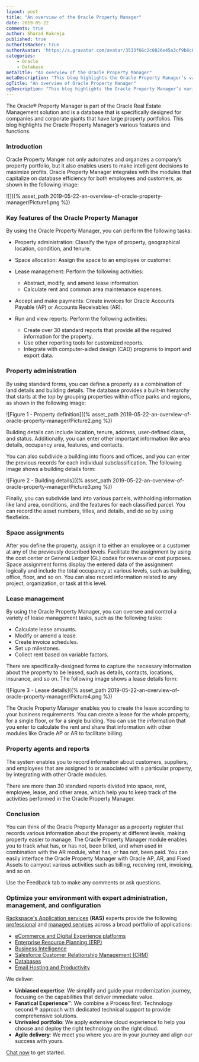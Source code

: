 ```yaml
---
layout: post
title: "An overview of the Oracle Property Manager"
date: 2019-05-22
comments: true
author: Sharad Kukreja
published: true
authorIsRacker: true
authorAvatar: 'https://s.gravatar.com/avatar/3533f66c2c0826e45a3cf9b8c64ef617'
categories:
    - Oracle
    - Database
metaTitle: "An overview of the Oracle Property Manager"
metaDescription: "This blog highlights the Oracle Property Manager’s various features and functions."
ogTitle: "An overview of Oracle Property Manager"
ogDescription: "This blog highlights the Oracle Property Manager’s various features and functions."
---
```


The Oracle&reg; Property Manager is part of the Oracle Real Estate Management
solution and is a database that is specifically designed for companies and corporate
giants that have large property portfolios. This blog highlights the Oracle Property
Manager’s various features and functions.

<!--more-->

### Introduction

Oracle Property Manger not only automates and organizes a company’s property
portfolio, but it also enables users to make intelligent decisions to
maximize profits. Oracle Property Manager integrates with the modules that capitalize
on database efficiency for both employees and customers, as shown in the
following image:


![]({% asset_path 2019-05-22-an-overview-of-oracle-property-manager/Picture1.png %})


### Key features of the Oracle Property Manager

By using the Oracle Property Manager, you can perform the following tasks:

-	Property administration: Classify the type of property, geographical location,
    condition, and tenure.

-	Space allocation: Assign the space to an employee or customer.

-	Lease management: Perform the following activities:
    -  Abstract, modify, and amend lease information.
    -  Calculate rent and common area maintenance expenses.

-	Accept and make payments: Create invoices for Oracle Accounts Payable (AP) or
    Accounts Receivables (AR).

-	Run and view reports: Perform the following activities:
    -  Create over 30 standard reports that provide all the required information
       for the property.
    -  Use other reporting tools for customized reports.
    -  Integrate with computer-aided design (CAD) programs to import and export data.

### Property administration

By using standard forms, you can define a property as a combination of land
details and building details. The database provides a built-in hierarchy that
starts at the top by grouping properties within office parks and regions, as
shown in the following image:

![Figure 1 - Property definition]({% asset_path 2019-05-22-an-overview-of-oracle-property-manager/Picture2.png %})

Building details can include location, tenure, address, user-defined class, and
status. Additionally, you can enter other important information like area
details, occupancy area, features, and contacts.

You can also subdivide a building into floors and offices, and you can enter the
previous records for each individual subclassification. The following image
shows a building details form:

![Figure 2 - Building details]({% asset_path 2019-05-22-an-overview-of-oracle-property-manager/Picture3.png %})

Finally, you can subdivide land into various parcels, withholding information
like land area, conditions, and the features for each classified parcel. You
can record the asset numbers, titles, and details, and do so by using flexfields.

### Space assignments

After you define the property, assign it to either an employee or a customer at
any of the previously described levels. Facilitate the assignment by using the
cost center or General Ledger (GL) codes for revenue or cost purposes. Space
assignment forms display the entered data of the assignment logically and
include the total occupancy at various levels, such as building, office, floor,
and so on. You can also record information related to any project, organization,
or task at this level.

### Lease management

By using the Oracle Property Manager, you can oversee and control a variety of lease
management tasks, such as the following tasks:

- Calculate lease amounts.
- Modify or amend a lease.
- Create invoice schedules.
- Set up milestones.
- Collect rent based on variable factors.

There are specifically-designed forms to capture the necessary information about
the property to be leased, such as details, contacts, locations, insurance, and
so on. The following image shows a lease details form:

![Figure 3 - Lease details]({% asset_path 2019-05-22-an-overview-of-oracle-property-manager/Picture4.png %})

The Oracle Property Manager enables you to create the lease according to your business
requirements. You can create a lease for the whole property, for a single floor,
or for a single building. You can use the information that you enter to
calculate the rent and share that information with other modules like Oracle
AP or AR to facilitate billing.

### Property agents and reports

The system enables you to record information about customers, suppliers, and
employees that are assigned to or associated with a particular property,
by integrating with other Oracle modules.

There are more than 30 standard reports divided into space, rent, employee,
lease, and other areas, which help you to keep track of the activities performed
in the Oracle Property Manager.

### Conclusion

You can think of the Oracle Property Manager as a property register that records various
information about the property at different levels, making property easier to
manage. The Oracle Property Manager module enables you to track what has, or has not,
been billed, and when used in combination with the AR module,
what has, or has not, been paid. You can easily interface the Oracle Property Manager with
Oracle AP, AR, and Fixed Assets to carryout various activities such as billing,
receiving rent, invoicing, and so on.

Use the Feedback tab to make any comments or ask questions.

### Optimize your environment with expert administration, management, and configuration

[Rackspace's Application services](https://www.rackspace.com/application-management/managed-services)
**(RAS)** experts provide the following [professional](https://www.rackspace.com/application-management/professional-services)
and
[managed services](https://www.rackspace.com/application-management/managed-services) across
a broad portfolio of applications:

- [eCommerce and Digital Experience platforms](https://www.rackspace.com/ecommerce-digital-experience)
- [Enterprise Resource Planning (ERP)](https://www.rackspace.com/erp)
- [Business Intelligence](https://www.rackspace.com/business-intelligence)
- [Salesforce Customer Relationship Management (CRM)](https://www.rackspace.com/salesforce-managed-services)
- [Databases](https://www.rackspace.com/dba-services)
- [Email Hosting and Productivity](https://www.rackspace.com/email-hosting)

We deliver:

- **Unbiased expertise**: We simplify and guide your modernization journey,
focusing on the capabilities that deliver immediate value.
- **Fanatical Experience**&trade;: We combine a Process first. Technology second.&reg;
approach with dedicated technical support to provide comprehensive solutions.
- **Unrivaled portfolio**: We apply extensive cloud experience to help you
choose and deploy the right technology on the right cloud.
- **Agile delivery**: We meet you where you are in your journey and align
our success with yours.

[Chat now](https://www.rackspace.com/#chat) to get started.
